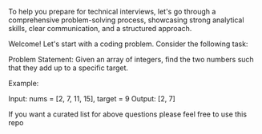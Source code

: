 To help you prepare for technical interviews, let's go through a comprehensive problem-solving process, showcasing strong analytical skills, clear communication, and a structured approach.

Welcome! Let's start with a coding problem. Consider the following task:

Problem Statement:
Given an array of integers, find the two numbers such that they add up to a specific target.

Example:

Input: nums = [2, 7, 11, 15], target = 9
Output: [2, 7]

If you want a curated list for above questions please feel free to use this repo